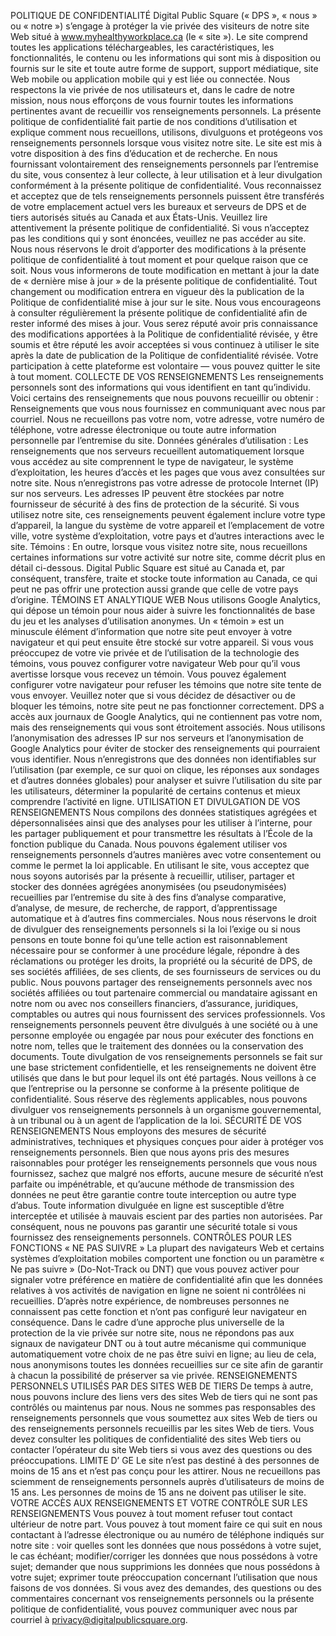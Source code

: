 POLITIQUE DE CONFIDENTIALITÉ 
Digital Public Square (« DPS », « nous » ou « notre ») s’engage à protéger la vie privée des visiteurs de notre site Web situé à www.myhealthyworkplace.ca (le « site »). Le site comprend toutes les applications téléchargeables, les caractéristiques, les fonctionnalités, le contenu ou les informations qui sont mis à disposition ou fournis sur le site et toute autre forme de support, support médiatique, site Web mobile ou application mobile qui y est liée ou connectée. Nous respectons la vie privée de nos utilisateurs et, dans le cadre de notre mission, nous nous efforçons de vous fournir toutes les informations pertinentes avant de recueillir vos renseignements personnels.
La présente politique de confidentialité fait partie de nos conditions d’utilisation et explique comment nous recueillons, utilisons, divulguons et protégeons vos renseignements personnels lorsque vous visitez notre site. Le site est mis à votre disposition à des fins d’éducation et de recherche.
En nous fournissant volontairement des renseignements personnels par l’entremise du site, vous consentez à leur collecte, à leur utilisation et à leur divulgation conformément à la présente politique de confidentialité. Vous reconnaissez et acceptez que de tels renseignements personnels puissent être transférés de votre emplacement actuel vers les bureaux et serveurs de DPS et de tiers autorisés situés au Canada et aux États-Unis.
Veuillez lire attentivement la présente politique de confidentialité. Si vous n’acceptez pas les conditions qui y sont énoncées, veuillez ne pas accéder au site. Nous nous réservons le droit d’apporter des modifications à la présente politique de confidentialité à tout moment et pour quelque raison que ce soit. Nous vous informerons de toute modification en mettant à jour la date de « dernière mise à jour » de la présente politique de confidentialité. Tout changement ou modification entrera en vigueur dès la publication de la Politique de confidentialité mise à jour sur le site. Nous vous encourageons à consulter régulièrement la présente politique de confidentialité afin de rester informé des mises à jour. Vous serez réputé avoir pris connaissance des modifications apportées à la Politique de confidentialité révisée, y être soumis et être réputé les avoir acceptées si vous continuez à utiliser le site après la date de publication de la Politique de confidentialité révisée.
Votre participation à cette plateforme est volontaire — vous pouvez quitter le site à tout moment.
COLLECTE DE VOS RENSEIGNEMENTS 
Les renseignements personnels sont des informations qui vous identifient en tant qu’individu. Voici certains des renseignements que nous pouvons recueillir ou obtenir :
Renseignements que vous nous fournissez en communiquant avec nous par courriel. Nous ne recueillons pas votre nom, votre adresse, votre numéro de téléphone, votre adresse électronique ou toute autre information personnelle par l’entremise du site.
Données générales d’utilisation : Les renseignements que nos serveurs recueillent automatiquement lorsque vous accédez au site comprennent le type de navigateur, le système d’exploitation, les heures d’accès et les pages que vous avez consultées sur notre site. Nous n’enregistrons pas votre adresse de protocole Internet (IP) sur nos serveurs. Les adresses IP peuvent être stockées par notre fournisseur de sécurité à des fins de protection de la sécurité. Si vous utilisez notre site, ces renseignements peuvent également inclure votre type d’appareil, la langue du système de votre appareil et l’emplacement de votre ville, votre système d’exploitation, votre pays et d’autres interactions avec le site.
Témoins : En outre, lorsque vous visitez notre site, nous recueillons certaines informations sur votre activité sur notre site, comme décrit plus en détail ci-dessous.
Digital Public Square est situé au Canada et, par conséquent, transfère, traite et stocke toute information au Canada, ce qui peut ne pas offrir une protection aussi grande que celle de votre pays d’origine.
TÉMOINS ET ANALYTIQUE WEB 
Nous utilisons Google Analytics, qui dépose un témoin pour nous aider à suivre les fonctionnalités de base du jeu et les analyses d’utilisation anonymes. Un « témoin » est un minuscule élément d’information que notre site peut envoyer à votre navigateur et qui peut ensuite être stocké sur votre appareil. Si vous vous préoccupez de votre vie privée et de l’utilisation de la technologie des témoins, vous pouvez configurer votre navigateur Web pour qu’il vous avertisse lorsque vous recevez un témoin. Vous pouvez également configurer votre navigateur pour refuser les témoins que notre site tente de vous envoyer. Veuillez noter que si vous décidez de désactiver ou de bloquer les témoins, notre site peut ne pas fonctionner correctement.
DPS a accès aux journaux de Google Analytics, qui ne contiennent pas votre nom, mais des renseignements qui vous sont étroitement associés. Nous utilisons l’anonymisation des adresses IP sur nos serveurs et l’anonymisation de Google Analytics pour éviter de stocker des renseignements qui pourraient vous identifier. Nous n’enregistrons que des données non identifiables sur l’utilisation (par exemple, ce sur quoi on clique, les réponses aux sondages et d’autres données globales) pour analyser et suivre l’utilisation du site par les utilisateurs, déterminer la popularité de certains contenus et mieux comprendre l’activité en ligne.
UTILISATION ET DIVULGATION DE VOS RENSEIGNEMENTS 
Nous compilons des données statistiques agrégées et dépersonnalisées ainsi que des analyses pour les utiliser à l’interne, pour les partager publiquement et pour transmettre les résultats à l’École de la fonction publique du Canada. Nous pouvons également utiliser vos renseignements personnels d’autres manières avec votre consentement ou comme le permet la loi applicable. En utilisant le site, vous acceptez que nous soyons autorisés par la présente à recueillir, utiliser, partager et stocker des données agrégées anonymisées (ou pseudonymisées) recueillies par l’entremise du site à des fins d’analyse comparative, d’analyse, de mesure, de recherche, de rapport, d’apprentissage automatique et à d’autres fins commerciales.
Nous nous réservons le droit de divulguer des renseignements personnels si la loi l’exige ou si nous pensons en toute bonne foi qu’une telle action est raisonnablement nécessaire pour se conformer à une procédure légale, répondre à des réclamations ou protéger les droits, la propriété ou la sécurité de DPS, de ses sociétés affiliées, de ses clients, de ses fournisseurs de services ou du public.
Nous pouvons partager des renseignements personnels avec nos sociétés affiliées ou tout partenaire commercial ou mandataire agissant en notre nom ou avec nos conseillers financiers, d’assurance, juridiques, comptables ou autres qui nous fournissent des services professionnels.
Vos renseignements personnels peuvent être divulgués à une société ou à une personne employée ou engagée par nous pour exécuter des fonctions en notre nom, telles que le traitement des données ou la conservation des documents. Toute divulgation de vos renseignements personnels se fait sur une base strictement confidentielle, et les renseignements ne doivent être utilisés que dans le but pour lequel ils ont été partagés. Nous veillons à ce que l’entreprise ou la personne se conforme à la présente politique de confidentialité.
Sous réserve des règlements applicables, nous pouvons divulguer vos renseignements personnels à un organisme gouvernemental, à un tribunal ou à un agent de l’application de la loi.
SÉCURITÉ DE VOS RENSEIGNEMENTS 
Nous employons des mesures de sécurité administratives, techniques et physiques conçues pour aider à protéger vos renseignements personnels. Bien que nous ayons pris des mesures raisonnables pour protéger les renseignements personnels que vous nous fournissez, sachez que malgré nos efforts, aucune mesure de sécurité n’est parfaite ou impénétrable, et qu’aucune méthode de transmission des données ne peut être garantie contre toute interception ou autre type d’abus. Toute information divulguée en ligne est susceptible d’être interceptée et utilisée à mauvais escient par des parties non autorisées. Par conséquent, nous ne pouvons pas garantir une sécurité totale si vous fournissez des renseignements personnels.
CONTRÔLES POUR LES FONCTIONS « NE PAS SUIVRE »
La plupart des navigateurs Web et certains systèmes d’exploitation mobiles comportent une fonction ou un paramètre « Ne pas suivre » (Do-Not-Track ou DNT) que vous pouvez activer pour signaler votre préférence en matière de confidentialité afin que les données relatives à vos activités de navigation en ligne ne soient ni contrôlées ni recueillies. D’après notre expérience, de nombreuses personnes ne connaissent pas cette fonction et n’ont pas configuré leur navigateur en conséquence. Dans le cadre d’une approche plus universelle de la protection de la vie privée sur notre site, nous ne répondons pas aux signaux de navigateur DNT ou à tout autre mécanisme qui communique automatiquement votre choix de ne pas être suivi en ligne; au lieu de cela, nous anonymisons toutes les données recueillies sur ce site afin de garantir à chacun la possibilité de préserver sa vie privée.
RENSEIGNEMENTS PERSONNELS UTILISÉS PAR DES SITES WEB DE TIERS 
De temps à autre, nous pouvons inclure des liens vers des sites Web de tiers qui ne sont pas contrôlés ou maintenus par nous. Nous ne sommes pas responsables des renseignements personnels que vous soumettez aux sites Web de tiers ou des renseignements personnels recueillis par les sites Web de tiers. Vous devez consulter les politiques de confidentialité des sites Web tiers ou contacter l’opérateur du site Web tiers si vous avez des questions ou des préoccupations.
LIMITE D’ GE 
Le site n’est pas destiné à des personnes de moins de 15 ans et n’est pas conçu pour les attirer. Nous ne recueillons pas sciemment de renseignements personnels auprès d’utilisateurs de moins de 15 ans. Les personnes de moins de 15 ans ne doivent pas utiliser le site.
VOTRE ACCÈS AUX RENSEIGNEMENTS ET VOTRE CONTRÔLE SUR LES RENSEIGNEMENTS 
Vous pouvez à tout moment refuser tout contact ultérieur de notre part. Vous pouvez à tout moment faire ce qui suit en nous contactant à l’adresse électronique ou au numéro de téléphone indiqués sur notre site : voir quelles sont les données que nous possédons à votre sujet, le cas échéant; modifier/corriger les données que nous possédons à votre sujet; demander que nous supprimions les données que nous possédons à votre sujet; exprimer toute préoccupation concernant l’utilisation que nous faisons de vos données.
Si vous avez des demandes, des questions ou des commentaires concernant vos renseignements personnels ou la présente politique de confidentialité, vous pouvez communiquer avec nous par courriel à privacy@digitalpublicsquare.org.
